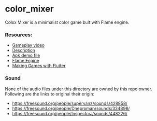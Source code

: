 # color_mixer

Colox Mixer is a minimalist color game bult with Flame engine.

### Resources:

- [Gameplay video](https://www.youtube.com/watch?v=yEh-3oA_vhE)
- [Description](https://www.tldevtech.com/color-mixer-game/)
- [Apk demo file](https://github.com/androideen/color_mixer_flame/blob/master/demo/color_mixer.apk)
- [Flame Engine](https://pub.dev/packages/flame)
- [Making Games with Flutter](https://www.tldevtech.com/making-games-with-flutter/)

### Sound

None of the audio files under this directory are owned by this repo owner. Following are the links to original their origin:

- https://freesound.org/people/supervanz/sounds/428858/
- https://freesound.org/people/Dneproman/sounds/334898/
- https://freesound.org/people/InspectorJ/sounds/448226/
